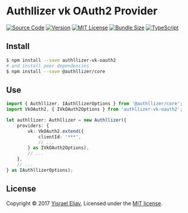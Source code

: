 # Authllizer vk OAuth2 Provider
[![Source Code](https://img.shields.io/badge/%3C/%3E-source--code-blue.svg)](https://github.com/yisraelx/authllizer/blob/master/packages/providers/authllizer-vk-oauth2)
[![Version](https://img.shields.io/npm/v/authllizer-vk-oauth2.svg)](https://www.npmjs.com/package/authllizer-vk-oauth2)
[![MIT License](https://img.shields.io/npm/l/authllizer-vk-oauth2.svg?color=yellow)](https://github.com/yisraelx/authllizer/blob/master/LICENSE)
[![Bundle Size](https://img.shields.io/bundlephobia/min/authllizer-vk-oauth2.svg?color=green)](https://bundlephobia.com/result?p=authllizer-vk-oauth2)
[![TypeScript](https://img.shields.io/badge/100%25-TypeScript-blue.svg)](https://www.typescriptlang.org)

## Install
```sh
$ npm install --save authllizer-vk-oauth2
# and install peer dependencies 
$ npm install --save @authllizer/core
```

## Use
```ts
import { Authllizer, IAuthllizerOptions } from '@authllizer/core';
import VkOAuth2, { IVkOAuth2Options } from 'authllizer-vk-oauth2';

let authllizer: Authllizer = new Authllizer({
    providers: {
        vk: VkOAuth2.extend({
            clientId: '***',
            // ...
        } as IVkOAuth2Options),
        // ...
    },
    // ...
} as IAuthllizerOptions);
```

## License
Copyright © 2017 [Yisrael Eliav](https://github.com/yisraelx),
Licensed under the [MIT license](https://github.com/yisraelx/authllizer/blob/master/LICENSE).

